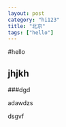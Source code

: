 ```yaml
---
layout: post
category: "hi123"
title: "北京"
tags: ["hello"]
---
```


#hello

## jhjkh
###dgd

adawdzs


dsgvf
